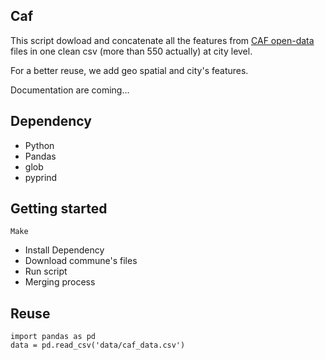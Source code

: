 ## Caf


This script dowload and concatenate all the features from [CAF open-data](http://data.caf.fr/site/) files in one clean csv (more than 550 actually) at city level.

For a better reuse, we add geo spatial and city's features.

Documentation are coming...

## Dependency

- Python
- Pandas
- glob
- pyprind


## Getting started

```
Make
```

- Install Dependency
- Download commune's files
- Run script
- Merging process

## Reuse

```
import pandas as pd
data = pd.read_csv('data/caf_data.csv')
```




